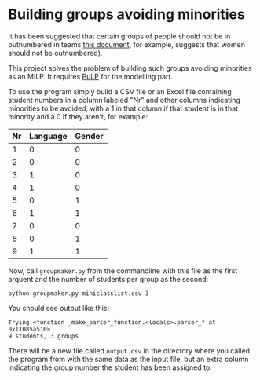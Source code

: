 Building groups avoiding minorities
===================================

It has been suggested that certain groups of people should not be in outnumbered in
teams [this document](http://info.catme.org/wp-content/uploads/Team-Maker_brochure_-_8_5x11_2013.pdf), for example, suggests that women should not be outnumbered). 

This project solves the problem of building such groups avoiding minorities as an MILP. It requires [PuLP](https://pypi.python.org/pypi/PuLP) for the modelling part.

To use the program simply build a CSV file or an Excel file containing student numbers in a column labeled "Nr" and other columns indicating minorities to be avoided, with a 1 in that column if that student is in that minority and a 0 if they aren't, for example:

Nr | Language | Gender
-- | -------- | ------
1  |    0     |   0
2  |    0     |   0
3  |    1     |   0
4  |    1     |   0
5  |    0     |   1
6  |    1     |   1
7  |    0     |   0
8  |    0     |   1
9  |    1     |   1

Now, call `groupmaker.py` from the commandline with this file as the first arguent and the number of students per group as the second:

    python groupmaker.py miniclasslist.csv 3
    
You should see output like this:

    Trying <function _make_parser_function.<locals>.parser_f at 0x11085a510>
    9 students, 3 groups

There will be a new file called `output.csv` in the directory where you called the program from with the same data as the input file, but an extra column indicating the group number the student has been assigned to.


